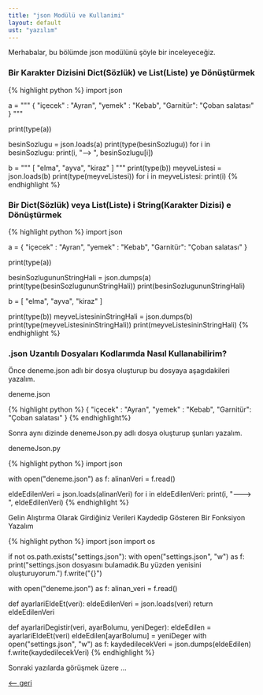 ```yaml
---
title: "json Modülü ve Kullanimi"
layout: default
ust: "yazılım"
---
```


Merhabalar, bu bölümde json modülünü şöyle bir inceleyeceğiz.

### Bir Karakter Dizisini Dict(Sözlük) ve List(Liste) ye Dönüştürmek

{% highlight python  %}
import json

a = """
{
	"içecek" : "Ayran",
	"yemek" : "Kebab",
	"Garnitür": "Çoban salatası"
}
"""

print(type(a))

besinSozlugu = json.loads(a)
print(type(besinSozlugu))
for i in besinSozlugu:
    print(i, "--> ", besinSozlugu[i])

b = """
[
	"elma",
	"ayva",
	"kiraz"
]
""" 
print(type(b))
meyveListesi = json.loads(b)
print(type(meyveListesi))
for i in meyveListesi:
    print(i)
{% endhighlight %}					
					

### Bir Dict(Sözlük) veya List(Liste) i String(Karakter Dizisi) e Dönüştürmek

{% highlight python  %}
import json

a = {
	"içecek" : "Ayran",
	"yemek" : "Kebab",
	"Garnitür": "Çoban salatası"
}


print(type(a))

besinSozlugununStringHali = json.dumps(a)
print(type(besinSozlugununStringHali))
print(besinSozlugununStringHali)

b = [
	"elma",
	"ayva",
	"kiraz"
]
 
print(type(b))
meyveListesininStringHali = json.dumps(b)
print(type(meyveListesininStringHali))
print(meyveListesininStringHali)
{% endhighlight %}
					
					

### .json Uzantılı Dosyaları Kodlarımda Nasıl Kullanabilirim?

Önce deneme.json adlı bir dosya oluşturup bu dosyaya aşagıdakileri yazalım.

deneme.json

{% highlight python  %}
{
	"içecek" : "Ayran",
	"yemek" : "Kebab",
	"Garnitür": "Çoban salatası"
}
{% endhighlight%}
					
					

Sonra aynı dizinde denemeJson.py adlı dosya oluşturup şunları yazalım.

denemeJson.py

{% highlight python  %}
import json

with open("deneme.json") as f:
    alinanVeri = f.read()

eldeEdilenVeri = json.loads(alinanVeri)
for i in eldeEdilenVeri:
	print(i, "---> ", eldeEdilenVeri)
{% endhighlight %}					
					

Gelin Alıştırma Olarak Girdiğiniz Verileri Kaydedip Gösteren Bir Fonksiyon Yazalım

{% highlight python  %}
import json
import os

if not os.path.exists("settings.json"):
    with open("settings.json", "w") as f:
        print("settings.json dosyasını bulamadık.Bu yüzden yenisini oluşturuyorum.")
        f.write("{}")

with open("deneme.json") as f:
    alinan_veri = f.read()

def ayarlariEldeEt(veri):
    eldeEdilenVeri = json.loads(veri)
    return eldeEdilenVeri

def ayarlariDegistir(veri, ayarBolumu, yeniDeger):
    eldeEdilen = ayarlariEldeEt(veri)
    eldeEdilen[ayarBolumu] = yeniDeger
    with open("settings.json", "w") as f:
        kaydedilecekVeri = json.dumps(eldeEdilen)
        f.write(kaydedilecekVeri)
{% endhighlight %}					
					
Sonraki yazılarda görüşmek üzere ...

[<-- geri](../)
